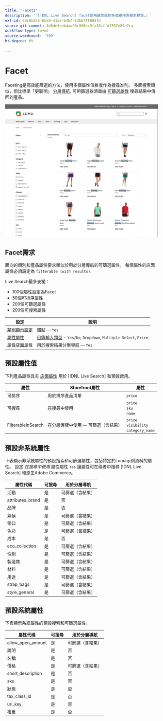 ```yaml
---
title: "Facets"
description: '"[!DNL Live Search] facet使用屬性值的多個維作為搜索標準。」'
exl-id: 63c0b255-6be9-41ad-b4bf-13bb7ff098fd
source-git-commit: 3d0de3eeb4aa96c996bc9fa38cffd7597e89e7ca
workflow-type: tm+mt
source-wordcount: '399'
ht-degree: 0%

---
```


# Facet

Faceting是高效能篩選的方法，使用多個屬性值維度作為搜尋准則。 多面搜索類似，但比標準「更聰明」 [分層導航](https://experienceleague.adobe.com/docs/commerce-admin/catalog/catalog/navigation/navigation-layered.html). 可用篩選器清單由 [可篩選屬性](https://experienceleague.adobe.com/docs/commerce-admin/catalog/catalog/navigation/navigation-layered.html#filterable-attributes) 搜尋結果中傳回的產品。

![篩選的搜尋結果](assets/storefront-search-results-run.png)

## Facet需求

面向的類別和產品屬性要求類似於用於分層導航的可篩選屬性。 每個屬性的店面屬性必須設定為 `filterable (with results)`.

Live Search最多支援：

* 100個屬性設定為Facet
* 50個可排序屬性
* 200個可篩選屬性
* 200個可搜索屬性

| 設定 | 說明 |
|--- |--- |
| [類別顯示設定](https://experienceleague.adobe.com/docs/commerce-admin/catalog/categories/create/categories-display-settings.html) | 錨點 —  `Yes` |
| [屬性屬性](https://experienceleague.adobe.com/docs/commerce-admin/catalog/product-attributes/create/attribute-product-create.html) | [目錄輸入類型](https://experienceleague.adobe.com/docs/commerce-admin/catalog/product-attributes/attributes-input-types.html) - `Yes/No`, `Dropdown`, `Multiple Select`, `Price` |
| 屬性店面屬性 | 用於搜索結果分層導航 —  `Yes` |

## 預設屬性值

下列產品屬性具有 [店面屬性](https://experienceleague.adobe.com/docs/commerce-admin/catalog/product-attributes/product-attributes.html) 用於 [!DNL Live Search] 和預設啟用。

| 屬性 | Storefront屬性 | 屬性 |
|---|---|---|
| 可排序 | 用於排序產品清單 | `price` |
| 可搜尋 | 在搜尋中使用 | `price` <br />`sku`<br />`name` |
| FilterableInSearch | 在分層導覽中使用 — 可篩選（含結果） | `price`<br />`visibility`<br />`category_name` |

## 預設非系統屬性

下表顯示非系統屬性的預設搜索和可篩選屬性，包括特定於Luma示例資料的屬性。 設定 *在搜尋中使用* 屬性屬性 `Yes` 讓屬性可在兩者中搜尋 [!DNL Live Search] 和原生Adobe Commerce。

| 屬性代碼 | 可搜尋 | 用於分層導航 |
|--- |--- |--- |
| 活動 | 是 | 可篩選（含結果） |
| attributes_brand | 是 | 否 |
| 品牌 | 是 | 否 |
| 氣候 | 是 | 可篩選（含結果） |
| 領口 | 是 | 可篩選（含結果） |
| 色彩 | 是 | 可篩選（含結果） |
| 成本 | 是 | 否 |
| eco_collection | 是 | 可篩選（含結果） |
| 性別 | 是 | 可篩選（含結果） |
| 製造商 | 是 | 可篩選（含結果） |
| 材料 | 是 | 可篩選（含結果） |
| 用途 | 是 | 可篩選（含結果） |
| strap_bags | 是 | 可篩選（含結果） |
| style_general | 是 | 可篩選（含結果） |

## 預設系統屬性

下表顯示系統屬性的預設搜索和可篩選屬性。

| 屬性代碼 | 可搜尋 | 用於分層導航 |
|--- |--- |--- |
| allow_open_amount | 是 | 可篩選（含結果） |
| 說明 | 是 | 否 |
| 名稱 | 是 | 否 |
| 價格 | 是 | 可篩選（含結果） |
| short_description | 是 | 否 |
| sku | 是 | 否 |
| 狀態 | 是 | 否 |
| tax_class_id | 是 | 否 |
| url_key | 是 | 否 |
| 權重 | 是 | 否 |
